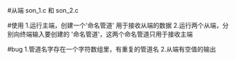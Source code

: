 #从端
son_1.c 和 son_2.c

#使用
1.运行主端，创建一个'命名管道' 用于接收从端的数据
2.运行两个从端，分别向终端输入要创建的 '命名管道'，这两个命名管道只用于接收主端

#bug
1.管道名字存在一个字符数组里，有重复的管道名
2.从端有空值的输出
